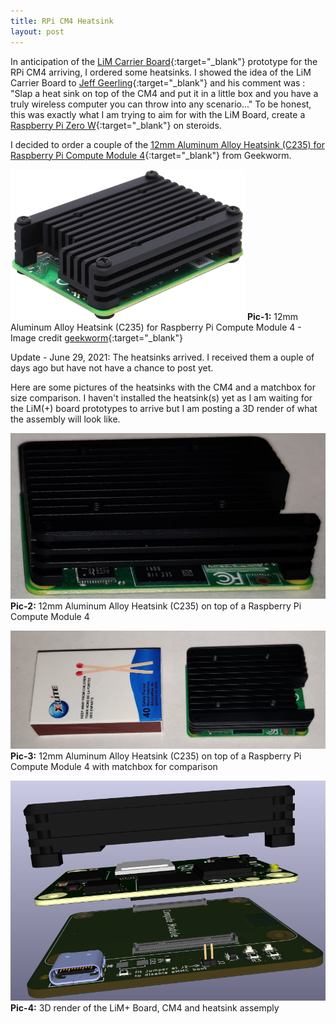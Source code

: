 ```yaml
---
title: RPi CM4 Heatsink
layout: post
---
```


In anticipation of the [LiM Carrier Board](https://lim.loonix.ca/){:target="_blank"} prototype for the RPi CM4 arriving, I ordered some heatsinks. I showed the idea of the LiM Carrier Board to [Jeff Geerling](https://www.jeffgeerling.com/){:target="_blank"} and his comment was : "Slap a heat sink on top of the CM4 and put it in a little box and you have a truly wireless computer you can throw into any scenario..."
To be honest, this was exactly what I am trying to aim for with the LiM Board, create a [Raspberry Pi Zero W](https://www.raspberrypi.org/products/raspberry-pi-zero-w/){:target="_blank"} on steroids.

I decided to order a couple of the [12mm Aluminum Alloy Heatsink (C235) for Raspberry Pi Compute Module 4](https://geekworm.com/products/cm4-12mm-aluminum-alloy-heatsink-c235?_pos=11&_sid=eee1b8e13&_ss=r){:target="_blank"} from Geekworm.

![12mm Aluminum Alloy Heatsink (C235) for Raspberry Pi Compute Module 4](/images/C235.jpg)
**Pic-1:** 12mm Aluminum Alloy Heatsink (C235) for Raspberry Pi Compute Module 4 - Image credit [geekworm](https://geekworm.com/products/cm4-12mm-aluminum-alloy-heatsink-c235?_pos=11&_sid=eee1b8e13&_ss=r){:target="_blank"}

Update - June 29, 2021: The heatsinks arrived. I received them a ouple of days ago but have not have a chance to post yet.

Here are some pictures of the heatsinks with the CM4 and a matchbox for size comparison. I haven't installed the heatsink(s) yet as I am waiting for the LiM(+) board prototypes to arrive but I am posting a 3D render of what the assembly will look like.

![12mm Aluminum Alloy Heatsink (C235) on top of a Raspberry Pi Compute Module 4](/images/IMG_20210628_095933.jpg)
**Pic-2:** 12mm Aluminum Alloy Heatsink (C235) on top of a Raspberry Pi Compute Module 4

![12mm Aluminum Alloy Heatsink (C235) on top of a Raspberry Pi Compute Module 4 with matchbox for comparison](/images/IMG_20210628_095922.jpg)
**Pic-3:** 12mm Aluminum Alloy Heatsink (C235) on top of a Raspberry Pi Compute Module 4 with matchbox for comparison


![3d render of the LiM+ Board, CM4 and heatsink assemply](/images/rpi-cm4-LiM+-board-3d-heatsink.PNG)
**Pic-4:** 3D render of the LiM+ Board, CM4 and heatsink assemply
